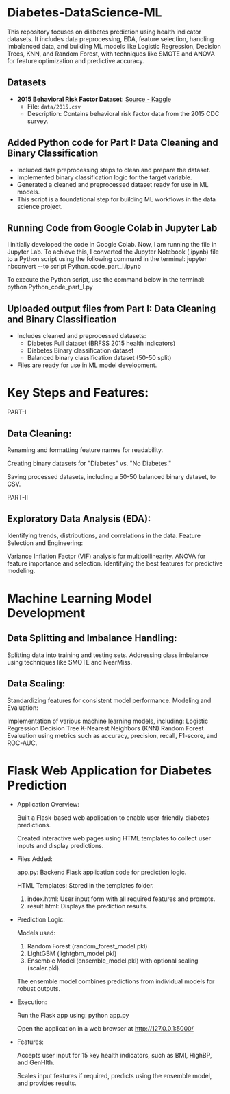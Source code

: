 # Diabetes-DataScience-ML
This repository focuses on diabetes prediction using health indicator datasets. It includes data preprocessing, EDA, feature selection, handling imbalanced data, and building ML models like Logistic Regression, Decision Trees, KNN, and Random Forest, with techniques like SMOTE and ANOVA for feature optimization and predictive accuracy.

## Datasets
- **2015 Behavioral Risk Factor Dataset**: [Source - Kaggle](https://www.kaggle.com/datasets/cdc/behavioral-risk-factor-surveillance-system?select=2015.csv)
  - File: `data/2015.csv`
  - Description: Contains behavioral risk factor data from the 2015 CDC survey.

## Added Python code for Part I: Data Cleaning and Binary Classification
- Included data preprocessing steps to clean and prepare the dataset.
- Implemented binary classification logic for the target variable.
- Generated a cleaned and preprocessed dataset ready for use in ML models.
- This script is a foundational step for building ML workflows in the data science project.

## Running Code from Google Colab in Jupyter Lab
I initially developed the code in Google Colab. Now, I am running the file in Jupyter Lab. To achieve this, I converted the Jupyter Notebook (.ipynb) file to a Python script using the following command in the terminal:
jupyter nbconvert --to script Python_code_part_I.ipynb

To execute the Python script, use the command below in the terminal:
python Python_code_part_I.py

## Uploaded output files from Part I: Data Cleaning and Binary Classification

- Includes cleaned and preprocessed datasets:
  - Diabetes Full dataset (BRFSS 2015 health indicators)
  - Diabetes Binary classification dataset
  - Balanced binary classification dataset (50-50 split)
- Files are ready for use in ML model development.

# Key Steps and Features:
PART-I
## Data Cleaning:

Renaming and formatting feature names for readability.

Creating binary datasets for "Diabetes" vs. "No Diabetes."

Saving processed datasets, including a 50-50 balanced binary dataset, to CSV.

PART-II
## Exploratory Data Analysis (EDA):

Identifying trends, distributions, and correlations in the data.
Feature Selection and Engineering:

Variance Inflation Factor (VIF) analysis for multicollinearity.
ANOVA for feature importance and selection.
Identifying the best features for predictive modeling.

# Machine Learning Model Development
## Data Splitting and Imbalance Handling:

Splitting data into training and testing sets.
Addressing class imbalance using techniques like SMOTE and NearMiss.

## Data Scaling:

Standardizing features for consistent model performance.
Modeling and Evaluation:

Implementation of various machine learning models, including:
Logistic Regression
Decision Tree
K-Nearest Neighbors (KNN)
Random Forest
Evaluation using metrics such as accuracy, precision, recall, F1-score, and ROC-AUC.

# Flask Web Application for Diabetes Prediction
- Application Overview:

  Built a Flask-based web application to enable user-friendly diabetes predictions.

  Created interactive web pages using HTML templates to collect user inputs and display predictions.

- Files Added:

  app.py: Backend Flask application code for prediction logic.
  
  HTML Templates: Stored in the templates folder.

  1. index.html: User input form with all required features and prompts.
  2. result.html: Displays the prediction results.

- Prediction Logic:

  Models used:
  1. Random Forest (random_forest_model.pkl)
  2. LightGBM (lightgbm_model.pkl)
  3. Ensemble Model (ensemble_model.pkl) with optional scaling (scaler.pkl).
     
  The ensemble model combines predictions from individual models for robust outputs.

- Execution:

  Run the Flask app using: python app.py
  
  Open the application in a web browser at http://127.0.0.1:5000/

- Features:

  Accepts user input for 15 key health indicators, such as BMI, HighBP, and GenHlth.

  Scales input features if required, predicts using the ensemble model, and provides results.
 
